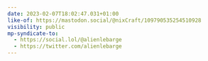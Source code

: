 ```yaml
---
date: 2023-02-07T18:02:47.031+01:00
like-of: https://mastodon.social/@nixCraft/109790535254510928
visibility: public
mp-syndicate-to:
  - https://social.lol/@alienlebarge
  - https://twitter.com/alienlebarge
---
```

